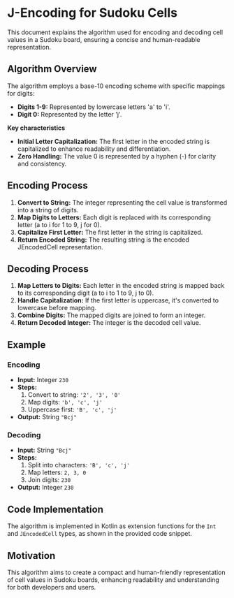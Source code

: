 # J-Encoding for Sudoku Cells

This document explains the algorithm used for encoding and decoding cell values in a Sudoku board,
ensuring a concise and human-readable representation.

## Algorithm Overview

The algorithm employs a base-10 encoding scheme with specific mappings for digits:

- **Digits 1-9:** Represented by lowercase letters 'a' to 'i'.
- **Digit 0:** Represented by the letter 'j'.

**Key characteristics**

- **Initial Letter Capitalization:** The first letter in the encoded string is capitalized to
  enhance readability and differentiation.
- **Zero Handling:** The value 0 is represented by a hyphen (-) for clarity and consistency.

## Encoding Process

1. **Convert to String:** The integer representing the cell value is transformed into a string of
   digits.
2. **Map Digits to Letters:** Each digit is replaced with its corresponding letter (a to i for 1 to
   9, j for 0).
3. **Capitalize First Letter:** The first letter in the string is capitalized.
4. **Return Encoded String:** The resulting string is the encoded JEncodedCell representation.

## Decoding Process

1. **Map Letters to Digits:** Each letter in the encoded string is mapped back to its corresponding
   digit (a to i to 1 to 9, j to 0).
2. **Handle Capitalization:** If the first letter is uppercase, it's converted to lowercase before
   mapping.
3. **Combine Digits:** The mapped digits are joined to form an integer.
4. **Return Decoded Integer:** The integer is the decoded cell value.

## **Example**

### **Encoding**

- **Input:** Integer `230`
- **Steps:**
  1. Convert to string: `'2', '3', '0'`
  2. Map digits: `'b', 'c', 'j'`
  3. Uppercase first: `'B', 'c', 'j'`
- **Output:** String `"Bcj"`

### **Decoding**

- **Input:** String `"Bcj"`
- **Steps:**
  1. Split into characters: `'B', 'c', 'j'`
  2. Map letters: `2, 3, 0`
  3. Join digits: `230`
- **Output:** Integer `230`

## Code Implementation

The algorithm is implemented in Kotlin as extension functions for the `Int` and `JEncodedCell` types,
as shown in the provided code snippet.

## Motivation

This algorithm aims to create a compact and human-friendly representation of cell values in Sudoku
boards, enhancing readability and understanding for both developers and users.
